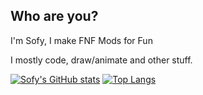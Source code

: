 ## Who are you?

I'm Sofy, I make FNF Mods for Fun

I mostly code, draw/animate and other stuff.

[![Sofy's GitHub stats](https://github-readme-stats.vercel.app/api?username=sofyisstupid)](https://github.com/sofyisstupid/github-readme-stats)
[![Top Langs](https://github-readme-stats.vercel.app/api/top-langs/?username=sofyisstupid&layout=pie)](https://github.com/sofyisstupid/github-readme-stats)
